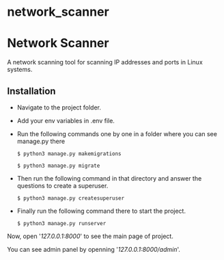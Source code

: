 # network_scanner


# Network Scanner

A network scanning tool for scanning IP addresses and ports in Linux systems.


## Installation
* Navigate to the project folder.

* Add your env variables in .env file.

* Run the following commands one by one in a folder where you can see manage.py there
    ```
    $ python3 manage.py makemigrations
    ```
    ```
    $ python3 manage.py migrate
    ```
* Then run the following command in that directory and answer the questions to create a superuser.
    ```
    $ python3 manage.py createsuperuser
    ```

* Finally run the following command there to start the project.
    ```
    $ python3 manage.py runserver
    ```

Now, open '_127.0.0.1:8000_' to see the main page of project.

You can see admin panel by openning '_127.0.0.1:8000/admin_'.


